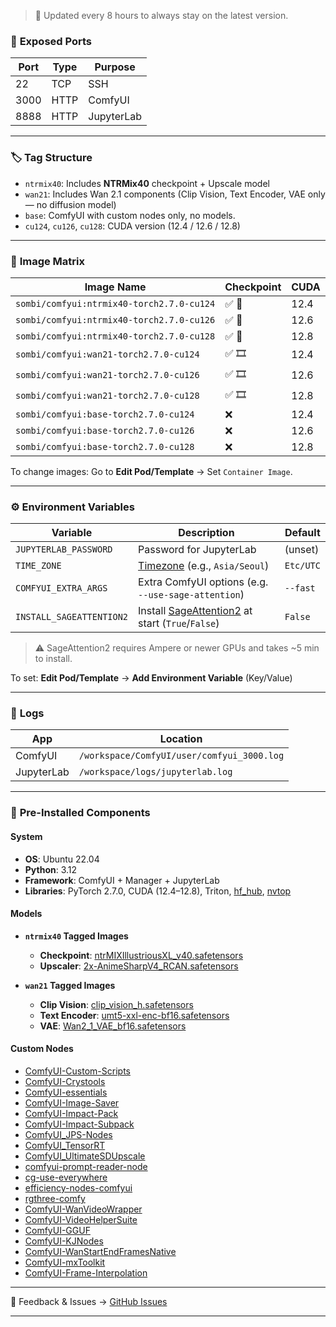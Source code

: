> 🔄 Updated every 8 hours to always stay on the latest version.

### 🔌 **Exposed Ports**

| Port | Type | Purpose    |
| ---- | ---- | ---------- |
| 22   | TCP  | SSH        |
| 3000 | HTTP | ComfyUI    |
| 8888 | HTTP | JupyterLab |

---

### 🏷️ **Tag Structure**

* `ntrmix40`: Includes **NTRMix40** checkpoint + Upscale model
* `wan21`: Includes Wan 2.1 components (Clip Vision, Text Encoder, VAE only — no diffusion model)
* `base`: ComfyUI with custom nodes only, no models.
* `cu124`, `cu126`, `cu128`: CUDA version (12.4 / 12.6 / 12.8)

---

### 🧱 **Image Matrix**

| Image Name                                | Checkpoint   | CUDA |
| ----------------------------------------- | ------------ | ---- |
| `sombi/comfyui:ntrmix40-torch2.7.0-cu124` | ✅ 🎨       | 12.4 |
| `sombi/comfyui:ntrmix40-torch2.7.0-cu126` | ✅ 🎨       | 12.6 |
| `sombi/comfyui:ntrmix40-torch2.7.0-cu128` | ✅ 🎨       | 12.8 |
| `sombi/comfyui:wan21-torch2.7.0-cu124`    | ✅ 🎞️       | 12.4 |
| `sombi/comfyui:wan21-torch2.7.0-cu126`    | ✅ 🎞️       | 12.6 |
| `sombi/comfyui:wan21-torch2.7.0-cu128`    | ✅ 🎞️       | 12.8 |
| `sombi/comfyui:base-torch2.7.0-cu124`     | ❌          | 12.4 |
| `sombi/comfyui:base-torch2.7.0-cu126`     | ❌          | 12.6 |
| `sombi/comfyui:base-torch2.7.0-cu128`     | ❌          | 12.8 |

To change images: Go to **Edit Pod/Template** → Set `Container Image`.

---

### ⚙️ **Environment Variables**

| Variable                 | Description                                                                                   | Default   |
| ------------------------ | --------------------------------------------------------------------------------------------- | --------- |
| `JUPYTERLAB_PASSWORD`    | Password for JupyterLab                                                                       | (unset)   |
| `TIME_ZONE`              | [Timezone](https://en.wikipedia.org/wiki/List_of_tz_database_time_zones) (e.g., `Asia/Seoul`) | `Etc/UTC` |
| `COMFYUI_EXTRA_ARGS`     | Extra ComfyUI options (e.g. `--use-sage-attention`)                                           | `--fast`  |
| `INSTALL_SAGEATTENTION2` | Install [SageAttention2](https://github.com/thu-ml/SageAttention) at start (`True`/`False`)   | `False`   |

> ⚠️ SageAttention2 requires Ampere or newer GPUs and takes \~5 min to install.

To set: **Edit Pod/Template** → **Add Environment Variable** (Key/Value)

---

### 📁 **Logs**

| App        | Location                                   |
| ---------- | ------------------------------------------ |
| ComfyUI    | `/workspace/ComfyUI/user/comfyui_3000.log` |
| JupyterLab | `/workspace/logs/jupyterlab.log`           |

---

### 🧩 **Pre-Installed Components**

#### **System**

* **OS**: Ubuntu 22.04
* **Python**: 3.12
* **Framework**: ComfyUI + Manager + JupyterLab
* **Libraries**: PyTorch 2.7.0, CUDA (12.4–12.8), Triton, [hf\_hub](https://huggingface.co/docs/huggingface_hub), [nvtop](https://github.com/Syllo/nvtop)

#### **Models**

* **`ntrmix40` Tagged Images**
  * **Checkpoint**: [ntrMIXIllustriousXL_v40.safetensors](https://civitai.com/models/926443?modelVersionId=1061268)
  * **Upscaler**: [2x-AnimeSharpV4_RCAN.safetensors](https://huggingface.co/Kim2091/2x-AnimeSharpV4)

* **`wan21` Tagged Images**
  * **Clip Vision**: [clip_vision_h.safetensors](https://huggingface.co/Comfy-Org/Wan_2.1_ComfyUI_repackaged/blob/main/split_files/clip_vision/clip_vision_h.safetensors)
  * **Text Encoder**: [umt5-xxl-enc-bf16.safetensors](https://huggingface.co/Kijai/WanVideo_comfy/blob/main/umt5-xxl-enc-bf16.safetensors)
  * **VAE**: [Wan2_1_VAE_bf16.safetensors](https://huggingface.co/Kijai/WanVideo_comfy/blob/main/Wan2_1_VAE_bf16.safetensors)

#### **Custom Nodes**

* [ComfyUI-Custom-Scripts](https://github.com/pythongosssss/ComfyUI-Custom-Scripts)
* [ComfyUI-Crystools](https://github.com/crystian/ComfyUI-Crystools)
* [ComfyUI-essentials](https://github.com/cubiq/ComfyUI_essentials)
* [ComfyUI-Image-Saver](https://github.com/alexopus/ComfyUI-Image-Saver)
* [ComfyUI-Impact-Pack](https://github.com/ltdrdata/ComfyUI-Impact-Pack)
* [ComfyUI-Impact-Subpack](https://github.com/ltdrdata/ComfyUI-Impact-Subpack)
* [ComfyUI_JPS-Nodes](https://github.com/JPS-GER/ComfyUI_JPS-Nodes)
* [ComfyUI_TensorRT](https://github.com/comfyanonymous/ComfyUI_TensorRT)
* [ComfyUI_UltimateSDUpscale](https://github.com/ssitu/ComfyUI_UltimateSDUpscale)
* [comfyui-prompt-reader-node](https://github.com/receyuki/comfyui-prompt-reader-node)
* [cg-use-everywhere](https://github.com/chrisgoringe/cg-use-everywhere)
* [efficiency-nodes-comfyui](https://github.com/jags111/efficiency-nodes-comfyui)
* [rgthree-comfy](https://github.com/rgthree/rgthree-comfy)
* [ComfyUI-WanVideoWrapper](https://github.com/kijai/ComfyUI-WanVideoWrapper)
* [ComfyUI-VideoHelperSuite](https://github.com/Kosinkadink/ComfyUI-VideoHelperSuite)
* [ComfyUI-GGUF](https://github.com/city96/ComfyUI-GGUF)
* [ComfyUI-KJNodes](https://github.com/kijai/ComfyUI-KJNodes)
* [ComfyUI-WanStartEndFramesNative](https://github.com/Flow-two/ComfyUI-WanStartEndFramesNative)
* [ComfyUI-mxToolkit](https://github.com/Smirnov75/ComfyUI-mxToolkit)
* [ComfyUI-Frame-Interpolation](https://github.com/Fannovel16/ComfyUI-Frame-Interpolation)

---

💬 Feedback & Issues → [GitHub Issues](https://github.com/somb1/ComfyUI-Docker-RP/issues)

---
